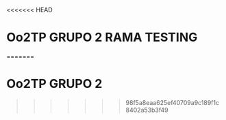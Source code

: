 <<<<<<< HEAD
# Oo2TP GRUPO 2 RAMA TESTING
=======
# Oo2TP GRUPO 2
>>>>>>> 98f5a8eaa625ef40709a9c189f1c8402a53b3f49
